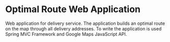 # Optimal Route Web Application

Web application for delivery service. The application builds an optimal route on the map through all delivery addresses. To write the application is used Spring MVC Framework and Google Maps JavaScript API.